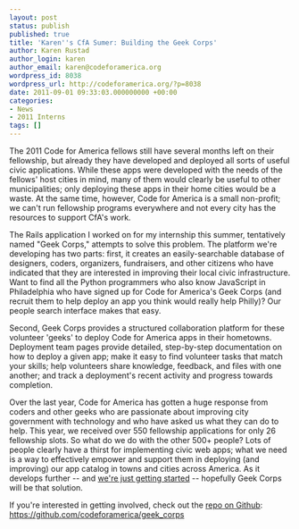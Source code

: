 ```yaml
---
layout: post
status: publish
published: true
title: 'Karen''s CfA Sumer: Building the Geek Corps'
author: Karen Rustad
author_login: karen
author_email: karen@codeforamerica.org
wordpress_id: 8038
wordpress_url: http://codeforamerica.org/?p=8038
date: 2011-09-01 09:33:03.000000000 +00:00
categories:
- News
- 2011 Interns
tags: []
---
```

The 2011 Code for America fellows still have several months left on their fellowship, but already they have developed and deployed all sorts of useful civic applications. While these apps were developed with the needs of the fellows' host cities in mind, many of them would clearly be useful to other municipalities; only deploying these apps in their home cities would be a waste. At the same time, however, Code for America is a small non-profit; we can't run fellowship programs everywhere and not every city has the resources to support CfA's work.

The Rails application I worked on for my internship this summer, tentatively named "Geek Corps," attempts to solve this problem. The platform we're developing has two parts: first, it creates an easily-searchable database of designers, coders, organizers, fundraisers, and other citizens who have indicated that they are interested in improving their local civic infrastructure. Want to find all the Python programmers who also know JavaScript in Philadelphia who have signed up for Code for America's Geek Corps (and recruit them to help deploy an app you think would really help Philly)? Our people search interface makes that easy. 

Second, Geek Corps provides a structured collaboration platform for these volunteer 'geeks' to deploy Code for America apps in their hometowns. Deployment team pages provide detailed, step-by-step documentation on how to deploy a given app; make it easy to find volunteer tasks that match your skills; help volunteers share knowledge, feedback, and files with one another; and track a deployment's recent activity and progress towards completion.

Over the last year, Code for America has gotten a huge response from coders and other geeks who are passionate about improving city government with technology and who have asked us what they can do to help. This year, we received over 550 fellowship applications for only 26 fellowship slots. So what do we do with the other 500+ people? Lots of people clearly have a thirst for implementing civic web apps; what we need is a way to effectively empower and support them in deploying (and improving) our app catalog in towns and cities across America. As it develops further -- and <a href="https://github.com/codeforamerica/geek_corps">we're just getting started</a> -- hopefully Geek Corps will be that solution.

If you're interested in getting involved, check out the <a href="https://github.com/codeforamerica/geek_corps">repo on Github</a>: <a href="https://github.com/codeforamerica/geek_corps">https://github.com/codeforamerica/geek_corps</a>
